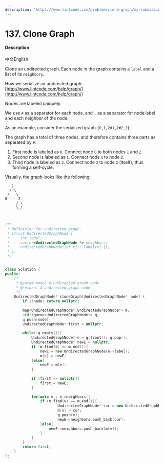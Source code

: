 ```yaml
---
description: 'https://www.lintcode.com/problem/clone-graph/my-submissions'
---
```


# 137. Clone Graph



#### Description

中文English

Clone an undirected graph. Each node in the graph contains a `label` and a list of its `neighbors`.

How we serialize an undirected graph:[http://www.lintcode.com/help/graph/](http://www.lintcode.com/help/graph/)

Nodes are labeled uniquely.

We use `#` as a separator for each node, and `,` as a separator for node label and each neighbor of the node.

As an example, consider the serialized graph `{0,1,2#1,2#2,2}`.

The graph has a total of three nodes, and therefore contains three parts as separated by `#`.

1. First node is labeled as `0`. Connect node `0` to both nodes `1` and `2`.
2. Second node is labeled as `1`. Connect node `1` to node `2`.
3. Third node is labeled as `2`. Connect node `2` to node `2` \(itself\), thus forming a self-cycle.

Visually, the graph looks like the following:

```text
   1
  / \
 /   \
0 --- 2
     / \
     \_/
     
     
```

```cpp
/**
 * Definition for undirected graph.
 * struct UndirectedGraphNode {
 *     int label;
 *     vector<UndirectedGraphNode *> neighbors;
 *     UndirectedGraphNode(int x) : label(x) {};
 * };
 */


class Solution {
public:
    /*
     * @param node: A undirected graph node
     * @return: A undirected graph node
     */
    UndirectedGraphNode* cloneGraph(UndirectedGraphNode* node) {
        if (!node) return nullptr;
        
        map<UndirectedGraphNode*,UndirectedGraphNode*> m;
        std::queue<UndirectedGraphNode*> q;
        q.push(node);
        UndirectedGraphNode* first = nullptr;
        
        while(!q.empty()){
            UndirectedGraphNode* e = q.front(); q.pop();
            UndirectedGraphNode* newE = nullptr;
            if (m.find(e) == m.end()){
                newE = new UndirectedGraphNode(e->label);
                m[e] = newE;
            }else{
                newE = m[e];
            }
            
            if (first == nullptr){
                first = newE;
            }
            
            for(auto v : e->neighbors){
                if (m.find(v) == m.end()){
                        UndirectedGraphNode* cur = new UndirectedGraphNode(v->label);
                        m[v] = cur;     
                        q.push(v);
                        newE->neighbors.push_back(cur);
                }else{
                    newE->neighbors.push_back(m[v]);   
                }
            }
        }
        return first;
    }
};
```

